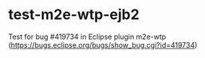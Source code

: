 test-m2e-wtp-ejb2
=================

Test for bug #419734 in Eclipse plugin m2e-wtp (https://bugs.eclipse.org/bugs/show_bug.cgi?id=419734)
